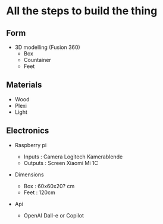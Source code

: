 # All the steps to build the thing

## Form

- 3D modelling (Fusion 360)
  - Box
  - Countainer 
  - Feet



## Materials

- Wood
- Plexi
- Light



## Electronics

- Raspberry pi
  - Inputs : Camera Logitech Kamerablende
  - Outputs : Screen Xiaomi Mi 1C

- Dimensions
  - Box : 60x60x20? cm
  - Feet : 120cm
- Api
  - OpenAI Dall-e or Copilot



